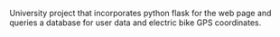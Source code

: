 University project that incorporates python flask for the web page and queries a database for user data and electric bike GPS coordinates.

